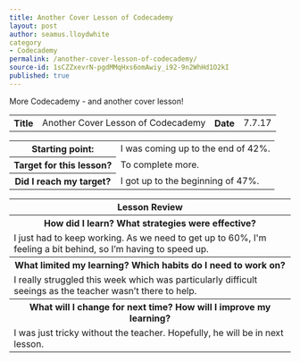 ```yaml
---
title: Another Cover Lesson of Codecademy
layout: post
author: seamus.lloydwhite
category
- Codecademy
permalink: /another-cover-lesson-of-codecademy/
source-id: 1sCZZxevrN-pgdMMqHxs6omAwiy_i92-9n2WhHd1O2kI
published: true
---
```

More Codecademy - and another cover lesson!

<table>
  <tr>
    <th>Title</th>
    <td>Another Cover Lesson of Codecademy</td>
    <th>Date</th>
    <td>7.7.17</td>
  </tr>
</table>


<table>
  <tr>
    <th>Starting point:</th>
    <td>I was coming up to the end of 42%.</td>
  </tr>
  <tr>
    <th>Target for this lesson?</th>
    <td>To complete more.</td>
  </tr>
  <tr>
    <th>Did I reach my target? </th>
    <td>I got up to the beginning of 47%.</td>
  </tr>
</table>


<table>
  <tr>
    <th>Lesson Review</th>
  </tr>
  <tr>
    <th>How did I learn? What strategies were effective? </th>
  </tr>
  <tr>
    <td>I just had to keep working. As we need to get up to 60%, I'm feeling a bit behind, so I’m having to speed up.</td>
  </tr>
  <tr>
    <th>What limited my learning? Which habits do I need to work on? </th>
  </tr>
  <tr>
    <td>I really struggled this week which was particularly difficult seeings as the teacher wasn’t there to help.</td>
  </tr>
  <tr>
    <th>What will I change for next time? How will I improve my learning?</th>
  </tr>
  <tr>
    <td>I was just tricky without the teacher. Hopefully, he will be in next lesson.</td>
  </tr>
</table>


<html>
<body>
<img src="https://goo.gl/k4IzCV" style="width:1px;height:1px;">
</body>
</html>


